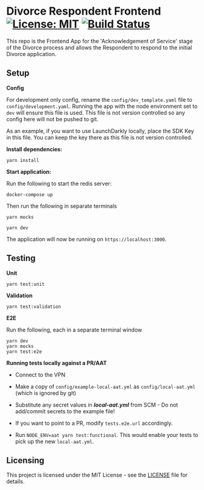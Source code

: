 # Divorce Respondent Frontend [![License: MIT](https://img.shields.io/github/license/hmcts/div-respondent-frontend)](https://opensource.org/licenses/MIT) [![Build Status](https://img.shields.io/github/checks-status/hmcts/div-respondent-frontend/master)](https://github.com/hmcts/div-respondent-frontend)

This repo is the Frontend App for the 'Acknowledgement of Service' stage of the Divorce process and allows the Respondent to respond to the initial Divorce application.

## Setup

**Config**

For development only config, rename the `config/dev_template.yaml` file to `config/development.yaml`. Running the app with the node environment set to `dev` will ensure this file is used.
This file is not version controlled so any config here will not be pushed to git.

As an example, if you want to use LaunchDarkly locally, place the SDK Key in this file. You can keep the key there as this file is not version controlled.

**Install dependencies:**

```
yarn install
```

**Start application:**


Run the following to start the redis server:

```
docker-compose up
```

Then run the following in separate terminals

```
yarn mocks
```

```
yarn dev
```

The application will now be running on ```https://localhost:3000```.

## Testing

**Unit**

```
yarn test:unit
```

**Validation**

```
yarn test:validation
```

**E2E**

Run the following, each in a separate terminal window
```
yarn dev
yarn mocks
yarn test:e2e
```

**Running tests locally against a PR/AAT**

* Connect to the VPN

* Make a copy of `config/example-local-aat.yml` as `config/local-aat.yml` (which is ignored by git)

* Substitute any secret values in ***local-aat.yml*** from SCM - Do not add/commit secrets to the example file!

* If you want to point to a PR, modify `tests.e2e.url` accordingly.

* Run ```NODE_ENV=aat yarn test:functional```. This would enable your tests to pick up the new `local-aat.yml`.

## Licensing
This project is licensed under the MIT License - see the [LICENSE](LICENSE) file for details.

